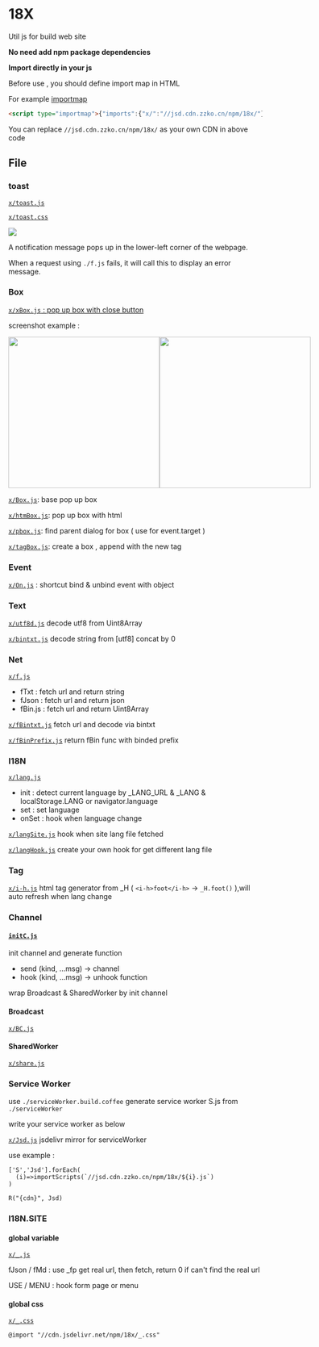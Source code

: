 # 18X

Util js for build web site

**No need add npm package dependencies**

**Import directly in your js**

Before use , you should define import map in HTML

For example [importmap](https://developer.mozilla.org/docs/Web/HTML/Element/script/type/importmap)

```html
<script type="importmap">{"imports":{"x/":"//jsd.cdn.zzko.cn/npm/18x/"}}</script>
```

You can replace `//jsd.cdn.zzko.cn/npm/18x/` as your own CDN in above code

## File

### toast

[`x/toast.js`](https://atomgit.com/i18n/18x/blob/dev/src/toast.js)

[`x/toast.css`](https://atomgit.com/i18n/18x/blob/dev/src/toast.css)

![](https://i-01.eu.org/1717155390.avif)

A notification message pops up in the lower-left corner of the webpage.

When a request using `./f.js` fails, it will call this to display an error message.

### Box

[`x/xBox.js` : pop up box with close button](https://atomgit.com/i18n/18x/blob/dev/src/xBox.coffee)

screenshot example :

<p style="display:flex">
<img width="300" src="https://i-01.eu.org/1716640762.avif"/>
<img width="300" src="https://i-01.eu.org/1716640899.avif"/>
</p>

[`x/Box.js`](https://atomgit.com/i18n/18x/blob/dev/src/Box.coffee): base pop up box

[`x/htmBox.js`](https://atomgit.com/i18n/18x/blob/dev/src/htmBox.coffee): pop up box with html

[`x/pbox.js`](https://atomgit.com/i18n/18x/blob/dev/src/pbox.coffee): find parent dialog for box ( use for event.target )

[`x/tagBox.js`](https://atomgit.com/i18n/18x/blob/dev/src/tagBox.coffee): create a box , append with the new tag

### Event

[`x/On.js`](https://atomgit.com/i18n/18x/blob/dev/src/On.coffee) : shortcut bind & unbind event with object

### Text

[`x/utf8d.js`](https://atomgit.com/i18n/18x/blob/dev/src/utf8d.coffee) decode utf8 from Uint8Array

[`x/bintxt.js`](https://atomgit.com/i18n/18x/blob/dev/src/bintxt.coffee) decode string from [utf8] concat by 0

### Net

[`x/f.js`](https://atomgit.com/i18n/18x/blob/dev/src/f.js)

* fTxt : fetch url and return string
* fJson : fetch url and return json
* fBin.js : fetch url and return Uint8Array

[`x/fBintxt.js`](https://atomgit.com/i18n/18x/blob/dev/src/fBintxt.js) fetch url and decode via bintxt

[`x/fBinPrefix.js`](https://atomgit.com/i18n/18x/blob/dev/src/fBinPrefix.js) return fBin func with binded prefix


### I18N

[`x/lang.js`](https://atomgit.com/i18n/18x/blob/dev/src/lang.coffee)

* init : detect current language by _LANG_URL & _LANG & localStorage.LANG or navigator.language
* set : set language
* onSet : hook when language change

[`x/langSite.js`](https://atomgit.com/i18n/18x/blob/dev/src/langSet.coffee) hook when site lang file fetched

[`x/langHook.js`](https://atomgit.com/i18n/18x/blob/dev/src/langHook.coffee) create your own hook for get different lang file

### Tag

[`x/i-h.js`](https://atomgit.com/i18n/18x/blob/dev/src/i-h.js) html tag generator from _H ( `<i-h>foot</i-h>` -> `_H.foot()` ),will auto refresh when lang change

### Channel

#### [`initC.js`](https://atomgit.com/i18n/18x/blob/dev/src/initC.js)

init channel and generate function

* send (kind, ...msg) → channel
* hook (kind, ...msg) → unhook function

wrap Broadcast & SharedWorker by init channel

#### Broadcast

[`x/BC.js`](https://atomgit.com/i18n/18x/blob/dev/src/BC.js)

#### SharedWorker

[`x/share.js`](https://atomgit.com/i18n/18x/blob/dev/src/share.js)

### Service Worker

use `./serviceWorker.build.coffee` generate service worker S.js from `./serviceWorker`

write your service worker as below

[`x/Jsd.js`](//atomgit.com/i18n/18x/blob/dev/src/jsd.js) jsdelivr mirror for serviceWorker

use example :

```
['S','Jsd'].forEach(
  (i)=>importScripts(`//jsd.cdn.zzko.cn/npm/18x/${i}.js`)
)

R("{cdn}", Jsd)
```

### I18N.SITE

#### global variable

[`x/_.js`](https://atomgit.com/i18n/18x/blob/dev/src/_.js)

fJson / fMd : use _fp get real url, then fetch, return 0 if can't find the real url

USE / MENU : hook form page or menu

#### global css

[`x/_.css`](https://atomgit.com/i18n/18x/blob/dev/src/_.css)

```
@import "//cdn.jsdelivr.net/npm/18x/_.css"
```
